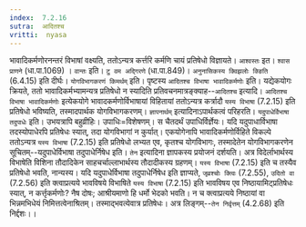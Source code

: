 ```yaml
---
index:  7.2.16
sutra:  आदितश्च
vritti:  nyasa
---
```


भावादिकर्मणोरनन्तरं विभाषां वक्ष्यति, ततोऽन्यत्र कर्त्तरि कर्मणि चायं प्रतिषेधो विज्ञायते। `आश्वस्तः` इत। `श्वास प्राणने` (धा.पा.1069) । `वान्तः` इति। `टु वम अद्गिरणे` (धा.पा.849)। `अनुनासिकस्य क्विझलोः क्ङिति` (6.4.15) इति दीर्घः। `योगविभागकरणं किमर्थम्` इति। पृष्टस्य `आदितश्च विभाषा भावादिकर्मणोः` इति। यद्येकयोगः क्रियते, ततो भावादिकर्मभ्यामन्यत्र प्रतिषेधो न स्यादिति प्रतिवचनमात्रङ्क्याह--`आदितश्च` इत्यादि। `आदितश्च विभाषा भावादिकर्मणोः` इत्येकयोगे भावादकर्मणोर्विभाषायां विहितायां ततोऽन्यत्र कर्त्रादौ `यस्य विभाषा` (7.2.15) इति प्रतिषेधो भविष्यति, तस्मादपार्थक योगविभागकरणम्। `ज्ञापनार्थम्` इत्यादिनाऽपार्थकत्वं परिहरति। `यदुपाधेर्विभाषा तदुपाधेः` इति। उभयत्रापि बहुव्रीहिः। उपाधिः=विशेषणम्। स चैतदर्थं उपाधिर्विर्ज्ञेयः। यदि यदुपाधार्विभाषा तदस्योपाधेरपि प्रतिषेधः स्यात्, तदा योगविभागां न कुर्यात्। एकयोगेनापि भावादिकर्मणोर्विहिते विकल्पे ततोऽन्यत्र `यस्य विभाषा` (7.2.15) इति प्रतिषेधो लभ्यत एव, कृतश्च योगविभागः, तस्मादेतेन योगविभागकरणेन सूचितम्--यदुपाधेर्विभाषा तदुपाधेर्निषेध इति। `तेन` इत्यादिना ज्ञापकस्य प्रयोजनं दर्शयति। अत्र विदेर्लाभार्थस्य विभाषेति विशिना तौदादिकेन साहचर्चाल्लाभार्थस्य तौदादीकस्य ग्रहणम्। `यस्य विभाषा` (7.2.15) इति च तस्यैव प्रतिषेधो भवति, नान्यस्य। यदि यदुपाधेर्विभाषा तदुपाधेर्निषेध इति ज्ञाप्यते, `जृव्रश्चोः क्त्विः` (7.2.55), `उदितो वा` (7.2.56) इति क्त्वाप्रत्यये भावविषये विभाषिते `यस्य विभाषा` (7.2.15) इति भावविषय एव निष्ठायामिट्प्रतिषेधः स्यात्, न कर्त्तृकर्मणोः? नैष दोषः; आश्रीयमाणो हि धर्मो भेदको भवति। न च क्त्वाप्रत्यये निष्ठायां वा भिन्नमभिधेयं निमित्तत्वेनाश्रितम्। तस्माद्भवत्येवात्र प्रतिषेधः। अत्र लिङ्गम्--`तेन निर्वृत्तम्` (4.2.68) इति निर्द्दशः।।

